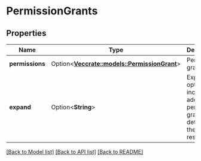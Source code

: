 # PermissionGrants

## Properties

Name | Type | Description | Notes
------------ | ------------- | ------------- | -------------
**permissions** | Option<[**Vec<crate::models::PermissionGrant>**](PermissionGrant.md)> | Permission grants list. | [optional][readonly]
**expand** | Option<**String**> | Expand options that include additional permission grant details in the response. | [optional][readonly]

[[Back to Model list]](../README.md#documentation-for-models) [[Back to API list]](../README.md#documentation-for-api-endpoints) [[Back to README]](../README.md)


